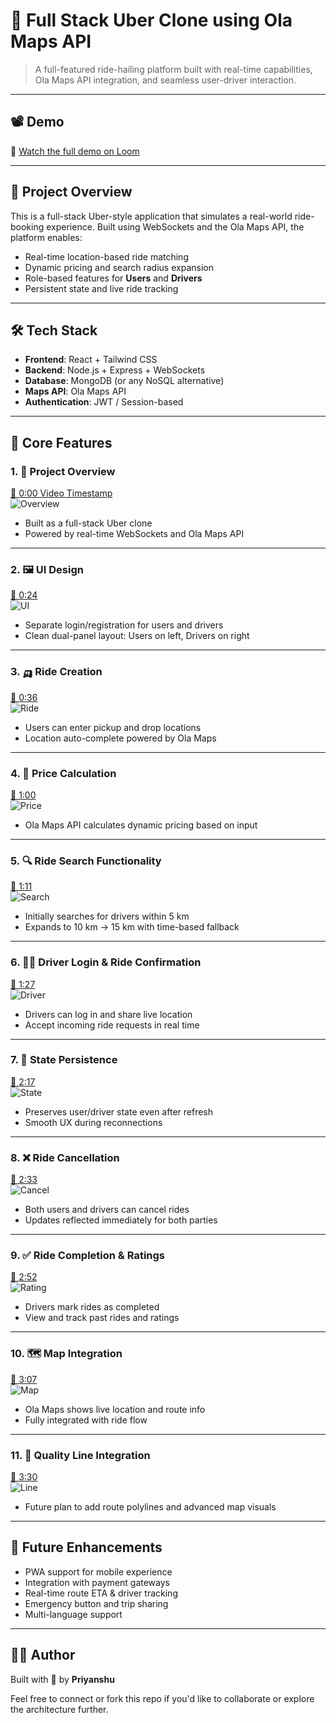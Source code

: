 # 🚖 Full Stack Uber Clone using Ola Maps API

> A full-featured ride-hailing platform built with real-time capabilities, Ola Maps API integration, and seamless user-driver interaction.

---

## 📽 Demo

🎥 [Watch the full demo on Loom](https://www.loom.com/share/2bf10bb99e064d4cbd6c8b404e16c549)

---

## 🧭 Project Overview

This is a full-stack Uber-style application that simulates a real-world ride-booking experience. Built using WebSockets and the Ola Maps API, the platform enables:

- Real-time location-based ride matching  
- Dynamic pricing and search radius expansion  
- Role-based features for **Users** and **Drivers**  
- Persistent state and live ride tracking  

---

## 🛠️ Tech Stack

- **Frontend**: React + Tailwind CSS  
- **Backend**: Node.js + Express + WebSockets  
- **Database**: MongoDB (or any NoSQL alternative)  
- **Maps API**: Ola Maps API  
- **Authentication**: JWT / Session-based  

---

## 🎯 Core Features

### 1. 🚀 Project Overview  
[🔗 0:00 Video Timestamp](https://www.loom.com/share/2bf10bb99e064d4cbd6c8b404e16c549?t=0)  
![Overview](https://loom.com/i/12c535732bea4d64b470e203d7cd61f5?workflows_screenshot=true)  
- Built as a full-stack Uber clone  
- Powered by real-time WebSockets and Ola Maps API  

---

### 2. 🖼️ UI Design  
[🔗 0:24](https://www.loom.com/share/2bf10bb99e064d4cbd6c8b404e16c549?t=24)  
![UI](https://loom.com/i/e45c6a2e8a224ae28a8ea78ef824e04c?workflows_screenshot=true)  
- Separate login/registration for users and drivers  
- Clean dual-panel layout: Users on left, Drivers on right  

---

### 3. 🛺 Ride Creation  
[🔗 0:36](https://www.loom.com/share/2bf10bb99e064d4cbd6c8b404e16c549?t=36)  
![Ride](https://loom.com/i/5689ba0987384677a6032c2147ae4adc?workflows_screenshot=true)  
- Users can enter pickup and drop locations  
- Location auto-complete powered by Ola Maps  

---

### 4. 💸 Price Calculation  
[🔗 1:00](https://www.loom.com/share/2bf10bb99e064d4cbd6c8b404e16c549?t=60)  
![Price](https://loom.com/i/2fed6ec4a3944139983838d97cb3572a?workflows_screenshot=true)  
- Ola Maps API calculates dynamic pricing based on input  

---

### 5. 🔍 Ride Search Functionality  
[🔗 1:11](https://www.loom.com/share/2bf10bb99e064d4cbd6c8b404e16c549?t=71)  
![Search](https://loom.com/i/9a84a8dd65da468abf5830681b53021e?workflows_screenshot=true)  
- Initially searches for drivers within 5 km  
- Expands to 10 km → 15 km with time-based fallback  

---

### 6. 👨‍✈️ Driver Login & Ride Confirmation  
[🔗 1:27](https://www.loom.com/share/2bf10bb99e064d4cbd6c8b404e16c549?t=87)  
![Driver](https://loom.com/i/a022b1cd36b541ef95eb9d7f52c7ffbc?workflows_screenshot=true)  
- Drivers can log in and share live location  
- Accept incoming ride requests in real time  

---

### 7. 🔄 State Persistence  
[🔗 2:17](https://www.loom.com/share/2bf10bb99e064d4cbd6c8b404e16c549?t=137)  
![State](https://loom.com/i/24d9dc5607274b4b800c8570c9c5bfa2?workflows_screenshot=true)  
- Preserves user/driver state even after refresh  
- Smooth UX during reconnections  

---

### 8. ❌ Ride Cancellation  
[🔗 2:33](https://www.loom.com/share/2bf10bb99e064d4cbd6c8b404e16c549?t=153)  
![Cancel](https://loom.com/i/c0ea45bb64c2499f9eb74a7cdfa13c2f?workflows_screenshot=true)  
- Both users and drivers can cancel rides  
- Updates reflected immediately for both parties  

---

### 9. ✅ Ride Completion & Ratings  
[🔗 2:52](https://www.loom.com/share/2bf10bb99e064d4cbd6c8b404e16c549?t=172)  
![Rating](https://loom.com/i/e1003278fc6a43b98de9e0b1110b07f2?workflows_screenshot=true)  
- Drivers mark rides as completed  
- View and track past rides and ratings  

---

### 10. 🗺️ Map Integration  
[🔗 3:07](https://www.loom.com/share/2bf10bb99e064d4cbd6c8b404e16c549?t=187)  
![Map](https://loom.com/i/ff287e4e67704074aa48cf57366b225b?workflows_screenshot=true)  
- Ola Maps shows live location and route info  
- Fully integrated with ride flow  

---

### 11. 🧵 Quality Line Integration  
[🔗 3:30](https://www.loom.com/share/2bf10bb99e064d4cbd6c8b404e16c549?t=210)  
![Line](https://loom.com/i/749b7ad5ae974e47bb68a02358b997d6?workflows_screenshot=true)  
- Future plan to add route polylines and advanced map visuals  

---

## 🔮 Future Enhancements

- PWA support for mobile experience  
- Integration with payment gateways  
- Real-time route ETA & driver tracking  
- Emergency button and trip sharing  
- Multi-language support  

---

## 👨‍💻 Author

Built with 💙 by **Priyanshu**

Feel free to connect or fork this repo if you'd like to collaborate or explore the architecture further.

